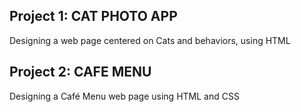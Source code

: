 ## Project 1: CAT PHOTO APP
Designing a web page centered on Cats and behaviors, using HTML

## Project 2: CAFE MENU
Designing a Café  Menu web page using HTML and CSS
